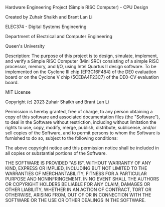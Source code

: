   Hardware Engineering Project (Simple RISC Computer) - CPU Design
  
  Created by Zuhair Shaikh and Brant Lan Li 
  
  ELEC374 - Digital Systems Engineering
  
  Department of Electrical and Computer Engineering
  
  Queen's University
  
  Description: The purpose of this project is to design, simulate, implement, and verify a Simple RISC Computer (Mini SRC)
  consisting of a simple RISC processor, memory, and I/O, using Intel Quartus II design software. To be implemented on the Cyclone III chip (EP3C16F484) of the DE0 evaluation       board or on the Cyclone V chip (5CEBA4F23C7) of the DE0-CV evaluation board.


  MIT License

  Copyright (c) 2023 Zuhair Shaikh and Brant Lan Li 

  Permission is hereby granted, free of charge, to any person obtaining a copy
  of this software and associated documentation files (the "Software"), to deal
  in the Software without restriction, including without limitation the rights
  to use, copy, modify, merge, publish, distribute, sublicense, and/or sell
  copies of the Software, and to permit persons to whom the Software is
  furnished to do so, subject to the following conditions:

  The above copyright notice and this permission notice shall be included in all
  copies or substantial portions of the Software.

  THE SOFTWARE IS PROVIDED "AS IS", WITHOUT WARRANTY OF ANY KIND, EXPRESS OR
  IMPLIED, INCLUDING BUT NOT LIMITED TO THE WARRANTIES OF MERCHANTABILITY,
  FITNESS FOR A PARTICULAR PURPOSE AND NONINFRINGEMENT. IN NO EVENT SHALL THE
  AUTHORS OR COPYRIGHT HOLDERS BE LIABLE FOR ANY CLAIM, DAMAGES OR OTHER
  LIABILITY, WHETHER IN AN ACTION OF CONTRACT, TORT OR OTHERWISE, ARISING FROM,
  OUT OF OR IN CONNECTION WITH THE SOFTWARE OR THE USE OR OTHER DEALINGS IN THE
  SOFTWARE.
